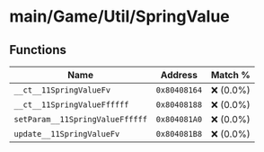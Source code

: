 # main/Game/Util/SpringValue

## Functions

| Name | Address | Match % |
|------|---------|---------|
| `__ct__11SpringValueFv` | `0x80408164` | :x: (0.0%) |
| `__ct__11SpringValueFfffff` | `0x80408188` | :x: (0.0%) |
| `setParam__11SpringValueFfffff` | `0x804081A0` | :x: (0.0%) |
| `update__11SpringValueFv` | `0x804081B8` | :x: (0.0%) |